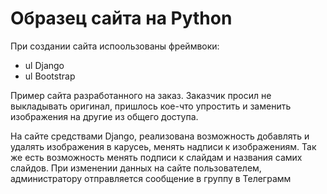 # Образец сайта на Python

При создании сайта испоользованы фреймвоки:
 - ul Django
 - ul Bootstrap

Пример сайта разработанного на заказ. Заказчик просил не выкладывать оригинал, пришлось кое-что упростить и заменить изображения на другие из общего доступа.

На сайте средствами Django, реализована возможность добавлять и удалять изображения в карусеь, менять надписи к изображениям. Так же есть возможность менять подписи к слайдам и названия самих слайдов. 
При изменении данных на сайте пользователем, администратору отправляется сообщение в группу в Телеграмм
